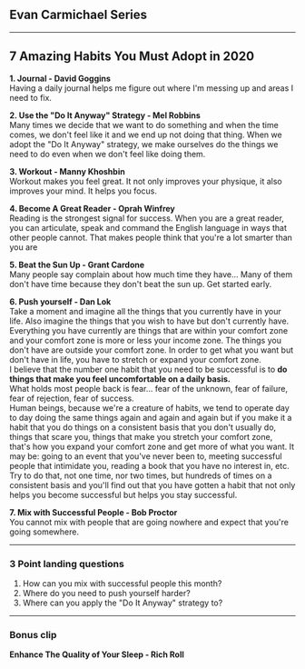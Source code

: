 ## Evan Carmichael Series

---
## 7 Amazing Habits You Must Adopt in 2020

**1. Journal - David Goggins**  
Having a daily journal helps me figure out where I'm messing up and areas I need to fix.

**2. Use the "Do It Anyway" Strategy - Mel Robbins**  
Many times we decide that we want to do something and when the time comes, we don't feel like it and we end up not doing that thing.
When we adopt the "Do It Anyway" strategy, we make ourselves do the things we need to do even when we don't feel like doing them.

**3. Workout - Manny Khoshbin**  
Workout makes you feel great. It not only improves your physique, it also improves your mind. It helps you focus.

**4. Become A Great Reader - Oprah Winfrey**  
Reading is the strongest signal for success. When you are a great reader, you can articulate, speak and command the English language in ways that other people cannot. That makes people think that you're a lot smarter than you are

**5. Beat the Sun Up - Grant Cardone**  
Many people say complain about how much time they have... Many of them don't have time because they don't beat the sun up. Get started early.

**6. Push yourself - Dan Lok**  
Take a moment and imagine all the things that you currently have in your life. Also imagine the things that you wish to have but don't currently have.
Everything you have currently are things that are within your comfort zone and your comfort zone is more or less your income zone. The things you don't have are outside your comfort zone.
In order to get what you want but don't have in life, you have to stretch or expand your comfort zone.  
I believe that the number one habit that you need to be successful is to **do things that make you feel uncomfortable on a daily basis.**  
What holds most people back is fear... fear of the unknown, fear of failure, fear of rejection, fear of success.  
Human beings, because we're a creature of habits, we tend to operate day to day doing the same things again and again and again but if you make it a habit that you do things on a consistent basis that you don't usually do, things that scare you, things that make you stretch your comfort zone, that's how you expand your comfort zone and get more of what you want. 
It may be: going to an event that you've never been to, meeting successful people that intimidate you, reading a book that you have no interest in, etc.  
Try to do that, not one time, nor two times, but hundreds of times on a consistent basis and you'll find out that you have gotten a habit that not only helps you become successful but helps you stay successful.

**7. Mix with Successful People - Bob Proctor**  
You cannot mix with people that are going nowhere and expect that you're going somewhere.


---
### 3 Point landing questions
1. How can you mix with successful people this month?
2. Where do you need to push yourself harder?
3. Where can you apply the "Do It Anyway" strategy to?
---
### Bonus clip
**Enhance The Quality of Your Sleep - Rich Roll**  
